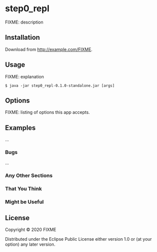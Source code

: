 # step0_repl

FIXME: description

## Installation

Download from http://example.com/FIXME.

## Usage

FIXME: explanation

    $ java -jar step0_repl-0.1.0-standalone.jar [args]

## Options

FIXME: listing of options this app accepts.

## Examples

...

### Bugs

...

### Any Other Sections
### That You Think
### Might be Useful

## License

Copyright © 2020 FIXME

Distributed under the Eclipse Public License either version 1.0 or (at
your option) any later version.
